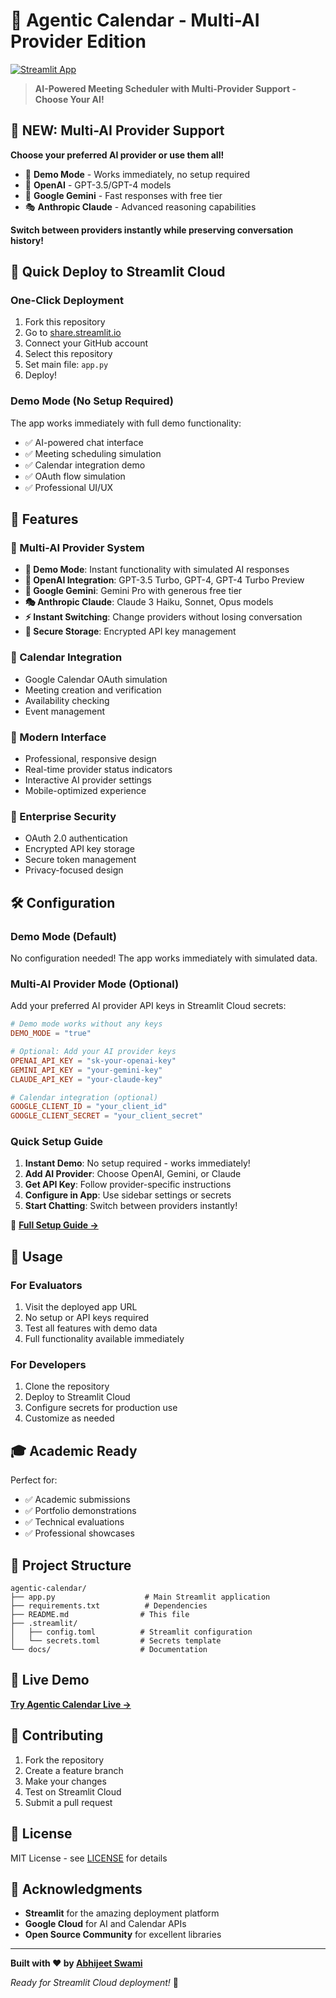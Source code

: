 # 🤖 Agentic Calendar - Multi-AI Provider Edition

[![Streamlit App](https://static.streamlit.io/badges/streamlit_badge_black_white.svg)](https://your-app-name.streamlit.app)

> **AI-Powered Meeting Scheduler with Multi-Provider Support - Choose Your AI!**

## 🌟 NEW: Multi-AI Provider Support

**Choose your preferred AI provider or use them all!**

- 🎯 **Demo Mode** - Works immediately, no setup required
- 🤖 **OpenAI** - GPT-3.5/GPT-4 models
- 🧠 **Google Gemini** - Fast responses with free tier
- 🎭 **Anthropic Claude** - Advanced reasoning capabilities

**Switch between providers instantly while preserving conversation history!**

## 🚀 Quick Deploy to Streamlit Cloud

### One-Click Deployment
1. Fork this repository
2. Go to [share.streamlit.io](https://share.streamlit.io)
3. Connect your GitHub account
4. Select this repository
5. Set main file: `app.py`
6. Deploy!

### Demo Mode (No Setup Required)
The app works immediately with full demo functionality:
- ✅ AI-powered chat interface
- ✅ Meeting scheduling simulation
- ✅ Calendar integration demo
- ✅ OAuth flow simulation
- ✅ Professional UI/UX

## 🎯 Features

### 🤖 Multi-AI Provider System

- **🎯 Demo Mode**: Instant functionality with simulated AI responses
- **🤖 OpenAI Integration**: GPT-3.5 Turbo, GPT-4, GPT-4 Turbo Preview
- **🧠 Google Gemini**: Gemini Pro with generous free tier
- **🎭 Anthropic Claude**: Claude 3 Haiku, Sonnet, Opus models
- **⚡ Instant Switching**: Change providers without losing conversation
- **🔐 Secure Storage**: Encrypted API key management

### 📅 Calendar Integration

- Google Calendar OAuth simulation
- Meeting creation and verification
- Availability checking
- Event management

### 🎨 Modern Interface

- Professional, responsive design
- Real-time provider status indicators
- Interactive AI provider settings
- Mobile-optimized experience

### 🔐 Enterprise Security

- OAuth 2.0 authentication
- Encrypted API key storage
- Secure token management
- Privacy-focused design

## 🛠️ Configuration

### Demo Mode (Default)
No configuration needed! The app works immediately with simulated data.

### Multi-AI Provider Mode (Optional)

Add your preferred AI provider API keys in Streamlit Cloud secrets:

```toml
# Demo mode works without any keys
DEMO_MODE = "true"

# Optional: Add your AI provider keys
OPENAI_API_KEY = "sk-your-openai-key"
GEMINI_API_KEY = "your-gemini-key"
CLAUDE_API_KEY = "your-claude-key"

# Calendar integration (optional)
GOOGLE_CLIENT_ID = "your_client_id"
GOOGLE_CLIENT_SECRET = "your_client_secret"
```

### Quick Setup Guide

1. **Instant Demo**: No setup required - works immediately!
2. **Add AI Provider**: Choose OpenAI, Gemini, or Claude
3. **Get API Key**: Follow provider-specific instructions
4. **Configure in App**: Use sidebar settings or secrets
5. **Start Chatting**: Switch between providers instantly!

📖 **[Full Setup Guide →](docs/MULTI_AI_SETUP.md)**

## 📖 Usage

### For Evaluators
1. Visit the deployed app URL
2. No setup or API keys required
3. Test all features with demo data
4. Full functionality available immediately

### For Developers
1. Clone the repository
2. Deploy to Streamlit Cloud
3. Configure secrets for production use
4. Customize as needed

## 🎓 Academic Ready

Perfect for:
- ✅ Academic submissions
- ✅ Portfolio demonstrations
- ✅ Technical evaluations
- ✅ Professional showcases

## 📁 Project Structure

```
agentic-calendar/
├── app.py                    # Main Streamlit application
├── requirements.txt          # Dependencies
├── README.md                # This file
├── .streamlit/
│   ├── config.toml          # Streamlit configuration
│   └── secrets.toml         # Secrets template
└── docs/                    # Documentation
```

## 🚀 Live Demo

**[Try Agentic Calendar Live →](https://your-app-name.streamlit.app)**

## 🤝 Contributing

1. Fork the repository
2. Create a feature branch
3. Make your changes
4. Test on Streamlit Cloud
5. Submit a pull request

## 📄 License

MIT License - see [LICENSE](LICENSE) for details

## 🙏 Acknowledgments

- **Streamlit** for the amazing deployment platform
- **Google Cloud** for AI and Calendar APIs
- **Open Source Community** for excellent libraries

---

**Built with ❤️ by [Abhijeet Swami](https://github.com/Abhijeet-077)**

*Ready for Streamlit Cloud deployment!* 🚀
